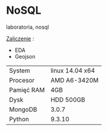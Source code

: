 # NoSQL
laboratoria, nosql

[Zaliczenie](https://github.com/dsamsoniuk/NoSQL/tree/master/eda) :

* EDA
* Geojson

| | |
|---|---|
|System|linux 14.04 x64|
|Procesor|AMD A6-3420M |
|Pamięć RAM| 4GB|
|Dysk|HDD 500GB|
|MongoDB|3.0.7|
|Python|9.3.10|
